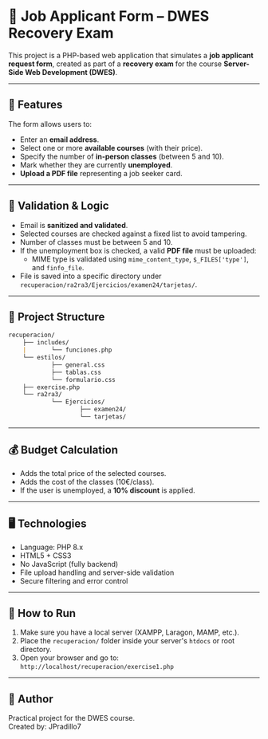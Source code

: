 # 📝 Job Applicant Form – DWES Recovery Exam

This project is a PHP-based web application that simulates a **job applicant request form**, created as part of a **recovery exam** for the course **Server-Side Web Development (DWES)**.

---

## 📌 Features

The form allows users to:

- Enter an **email address**.
- Select one or more **available courses** (with their price).
- Specify the number of **in-person classes** (between 5 and 10).
- Mark whether they are currently **unemployed**.
- **Upload a PDF file** representing a job seeker card.

---

## 🧠 Validation & Logic

- Email is **sanitized and validated**.
- Selected courses are checked against a fixed list to avoid tampering.
- Number of classes must be between 5 and 10.
- If the unemployment box is checked, a valid **PDF file** must be uploaded:
  - MIME type is validated using `mime_content_type`, `$_FILES['type']`, and `finfo_file`.
- File is saved into a specific directory under `recuperacion/ra2ra3/Ejercicios/examen24/tarjetas/`.

---

## 📂 Project Structure

```markdown
recuperacion/
    ├── includes/
    |       └── funciones.php
    └── estilos/
            ├── general.css
            ├── tablas.css 
            └── formulario.css
    ├── exercise.php
    └── ra2ra3/
            └── Ejercicios/
                    ├── examen24/
                    └── tarjetas/
```


---

## 💰 Budget Calculation

- Adds the total price of the selected courses.
- Adds the cost of the classes (10€/class).
- If the user is unemployed, a **10% discount** is applied.

---

## 🖥️ Technologies

- Language: PHP 8.x
- HTML5 + CSS3
- No JavaScript (fully backend)
- File upload handling and server-side validation
- Secure filtering and error control

---

## 🚀 How to Run

1. Make sure you have a local server (XAMPP, Laragon, MAMP, etc.).
2. Place the `recuperacion/` folder inside your server's `htdocs` or root directory.
3. Open your browser and go to:  
   `http://localhost/recuperacion/exercise1.php`

---

## 📧 Author

Practical project for the DWES course.  
Created by: JPradillo7